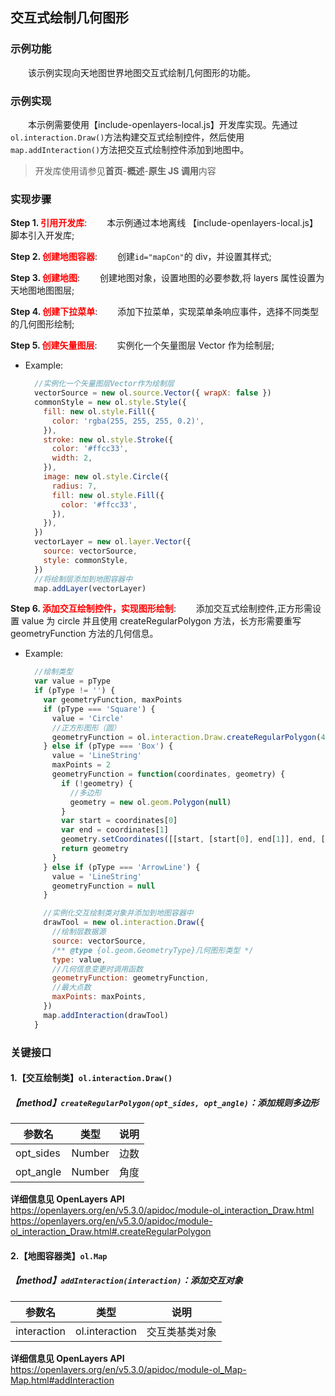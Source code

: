 ## 交互式绘制几何图形

### 示例功能

&ensp;&ensp;&ensp;&ensp;该示例实现向天地图世界地图交互式绘制几何图形的功能。

### 示例实现

&ensp;&ensp;&ensp;&ensp;本示例需要使用【include-openlayers-local.js】开发库实现。先通过`ol.interaction.Draw()`方法构建交互式绘制控件，然后使用`map.addInteraction()`方法把交互式绘制控件添加到地图中。

> 开发库使用请参见**首页**-**概述**-**原生 JS 调用**内容

### 实现步骤

**Step 1. <font color=red>引用开发库</font>**:
&ensp;&ensp;&ensp;&ensp;本示例通过本地离线 【include-openlayers-local.js】脚本引入开发库;

**Step 2. <font color=red>创建地图容器</font>**:
&ensp;&ensp;&ensp;&ensp;创建`id="mapCon"`的 div，并设置其样式;

**Step 3. <font color=red>创建地图</font>**:
&ensp;&ensp;&ensp;&ensp;创建地图对象，设置地图的必要参数,将 layers 属性设置为天地图地图图层;

**Step 4. <font color=red>创建下拉菜单</font>**:
&ensp;&ensp;&ensp;&ensp;添加下拉菜单，实现菜单条响应事件，选择不同类型的几何图形绘制;

**Step 5. <font color=red>创建矢量图层</font>**:
&ensp;&ensp;&ensp;&ensp;实例化一个矢量图层 Vector 作为绘制层;

- Example:

  ```javascript
    //实例化一个矢量图层Vector作为绘制层
    vectorSource = new ol.source.Vector({ wrapX: false })
    commonStyle = new ol.style.Style({
      fill: new ol.style.Fill({
        color: 'rgba(255, 255, 255, 0.2)',
      }),
      stroke: new ol.style.Stroke({
        color: '#ffcc33',
        width: 2,
      }),
      image: new ol.style.Circle({
        radius: 7,
        fill: new ol.style.Fill({
          color: '#ffcc33',
        }),
      }),
    })
    vectorLayer = new ol.layer.Vector({
      source: vectorSource,
      style: commonStyle,
    })
    //将绘制层添加到地图容器中
    map.addLayer(vectorLayer)
  ```

**Step 6. <font color=red>添加交互绘制控件，实现图形绘制</font>**:
&ensp;&ensp;&ensp;&ensp;添加交互式绘制控件,正方形需设置 value 为 circle 并且使用 createRegularPolygon 方法，长方形需要重写 geometryFunction 方法的几何信息。

- Example:

  ```javascript
    //绘制类型
    var value = pType
    if (pType != '') {
      var geometryFunction, maxPoints
      if (pType === 'Square') {
        value = 'Circle'
        //正方形图形（圆）
        geometryFunction = ol.interaction.Draw.createRegularPolygon(4)
      } else if (pType === 'Box') {
        value = 'LineString'
        maxPoints = 2
        geometryFunction = function(coordinates, geometry) {
          if (!geometry) {
            //多边形
            geometry = new ol.geom.Polygon(null)
          }
          var start = coordinates[0]
          var end = coordinates[1]
          geometry.setCoordinates([[start, [start[0], end[1]], end, [end[0], start[1]], start]])
          return geometry
        }
      } else if (pType === 'ArrowLine') {
        value = 'LineString'
        geometryFunction = null
      }

      //实例化交互绘制类对象并添加到地图容器中
      drawTool = new ol.interaction.Draw({
        //绘制层数据源
        source: vectorSource,
        /** @type {ol.geom.GeometryType}几何图形类型 */
        type: value,
        //几何信息变更时调用函数
        geometryFunction: geometryFunction,
        //最大点数
        maxPoints: maxPoints,
      })
      map.addInteraction(drawTool)
    }
  ```

### 关键接口

#### 1.【交互绘制类】`ol.interaction.Draw()`

##### 【method】`createRegularPolygon(opt_sides, opt_angle)`：添加规则多边形

| 参数名    | 类型   | 说明 |
| --------- | ------ | ---- |
| opt_sides | Number | 边数 |
| opt_angle | Number | 角度 |

**详细信息见 OpenLayers API**
https://openlayers.org/en/v5.3.0/apidoc/module-ol_interaction_Draw.html
https://openlayers.org/en/v5.3.0/apidoc/module-ol_interaction_Draw.html#.createRegularPolygon

#### 2.【地图容器类】`ol.Map`

##### 【method】`addInteraction(interaction)`：添加交互对象

| 参数名      | 类型           | 说明           |
| ----------- | -------------- | -------------- |
| interaction | ol.interaction | 交互类基类对象 |

**详细信息见 OpenLayers API**
https://openlayers.org/en/v5.3.0/apidoc/module-ol_Map-Map.html#addInteraction
